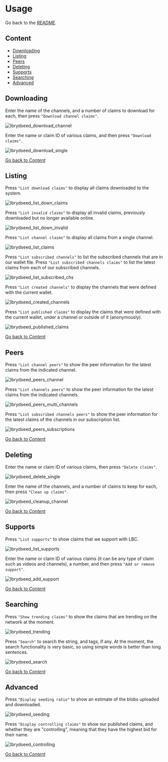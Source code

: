 # Usage

Go back to the [_README_](../README.md).

## Content

- [Downloading](#downloading)
- [Listing](#listing)
- [Peers](#peers)
- [Deleting](#deleting)
- [Supports](#supports)
- [Searching](#searching)
- [Advanced](#advanced)

## Downloading

Enter the name of the channels, and a number of claims to download for each,
then press `"Download channel claims"`.

![lbrydseed_download_channel](../img/g_lbrydseed_download_channel.png)

Enter the name or claim ID of various claims,
and then press `"Download claims"`.

![lbrydseed_download_single](../img/g_lbrydseed_download_single.png)

[Go back to _Content_](#content)

## Listing

Press `"List download claims"` to display all claims downloaded to the system.

![lbrydseed_list_down_claims](../img/g_lbrydseed_list_down_claims.png)

Press `"List invalid claims"` to display all invalid claims,
previously downloaded but no longer available online.

![lbrydseed_list_down_invalid](../img/g_lbrydseed_list_down_invalid.png)

Press `"List channel claims"` to display all claims from a single channel.

![lbrydseed_list_claims](../img/g_lbrydseed_list_ch_claims.png)

Press `"List subscribed channels"` to list the subscribed channels
that are in our wallet file.
Press `"List subscribed channels claims"` to list the latest claims
from each of our subscribed channels.

![lbrydseed_list_subscribed_chs](../img/g_lbrydseed_subscribed_channels.png)

Press `"List created channels"` to display the channels that were defined
with the current wallet.

![lbrydseed_created_channels](../img/g_lbrydseed_created_channels.png)

Press `"List published claims"` to display the claims that were defined
with the current wallet, under a channel or outside of it (anonymously).

![lbrydseed_published_claims](../img/g_lbrydseed_published_claims.png)

[Go back to _Content_](#content)

## Peers

Press `"List channel peers"` to show the peer information
for the latest claims from the indicated channel.

![lbrydseed_peers_channel](../img/g_lbrydseed_peers_channel.png)

Press `"List channels peers"` to show the peer information
for the latest claims from the indicated channels.

![lbrydseed_peers_multi_channels](../img/g_lbrydseed_peers_multi_channels.png)

Press `"List subscribed channels peers"` to show the peer information
for the latest claims of the channels in our subscription list.

![lbrydseed_peers_subscriptions](../img/g_lbrydseed_peers_subscriptions.png)

[Go back to _Content_](#content)

## Deleting

Enter the name or claim ID of various claims, then press `"Delete claims"`.

![lbrydseed_delete_single](../img/g_lbrydseed_delete_single.png)

Enter the name of the channels, and a number of claims to keep for each,
then press `"Clean up claims"`.

![lbrydseed_cleanup_channel](../img/g_lbrydseed_cleanup_channel.png)

[Go back to _Content_](#content)

## Supports

Press `"List supports"` to show claims that we support with LBC.

![lbrydseed_list_supports](../img/g_lbrydseed_list_supports.png)

Enter the name or claim ID of various claims (it can be any type of claim
such as videos and channels), a number,
and then press `"Add or remove support"`.

![lbrydseed_add_support](../img/g_lbrydseed_add_support.png)

[Go back to _Content_](#content)

## Searching

Press `"Show trending claims"` to show the claims that are trending
on the network at the moment.

![lbrydseed_trending](../img/g_lbrydseed_trending.png)

Press `"Search"` to search the string, and tags, if any.
At the moment, the search functionality is very basic, so using simple words
is better than long sentences.

![lbrydseed_search](../img/g_lbrydseed_search.png)

[Go back to _Content_](#content)

## Advanced

Press `"Display seeding ratio"` to show an estimate of the blobs uploaded
and downloaded.

![lbrydseed_seeding](../img/g_lbrydseed_seeding.png)

Press `"Display controlling claims"` to show our published claims,
and whether they are "controlling", meaning that they have the highest bid
for their name.

![lbrydseed_controlling](../img/g_lbrydseed_controlling.png)

[Go back to _Content_](#content)
